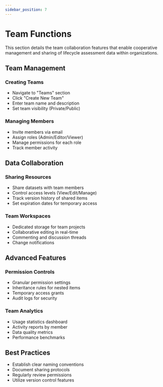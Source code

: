 ```yaml
---
sidebar_position: 7
---
```


# Team Functions

This section details the team collaboration features that enable cooperative management and sharing of lifecycle assessment data within organizations.

## Team Management

### Creating Teams

- Navigate to "Teams" section
- Click "Create New Team"
- Enter team name and description
- Set team visibility (Private/Public)

### Managing Members

- Invite members via email
- Assign roles (Admin/Editor/Viewer)
- Manage permissions for each role
- Track member activity

## Data Collaboration

### Sharing Resources

- Share datasets with team members
- Control access levels (View/Edit/Manage)
- Track version history of shared items
- Set expiration dates for temporary access

### Team Workspaces

- Dedicated storage for team projects
- Collaborative editing in real-time
- Commenting and discussion threads
- Change notifications

## Advanced Features

### Permission Controls

- Granular permission settings
- Inheritance rules for nested items
- Temporary access grants
- Audit logs for security

### Team Analytics

- Usage statistics dashboard
- Activity reports by member
- Data quality metrics
- Performance benchmarks

## Best Practices

- Establish clear naming conventions
- Document sharing protocols
- Regularly review permissions
- Utilize version control features

